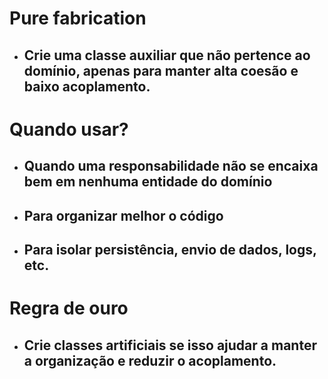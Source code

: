 # Pure fabrication

- ## Crie uma classe auxiliar que não pertence ao domínio, apenas para manter alta coesão e baixo acoplamento.

# Quando usar?

- ## Quando uma responsabilidade não se encaixa bem em nenhuma entidade do domínio
- ## Para organizar melhor o código
- ## Para isolar persistência, envio de dados, logs, etc.

# Regra de ouro

- ## Crie classes artificiais se isso ajudar a manter a organização e reduzir o acoplamento.
